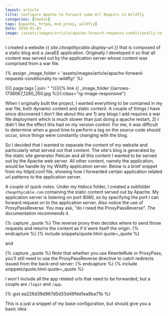 ```yaml
---
layout: article
title: Configure Apache to Forward some Url Reqests to Wildfly
categories: [howtos]
tags: [apache, httpd, mod_proxy, wildfly]
date: 2018-01-03
image: /assets/images/article/apache-forward-requests-conditionally-to-wildfly/arrows-1738067_1280_350.jpg
---
```


I created a website <i>{{ site.cheapthycable.display-url }}</i> that is composed of a static blog and a JavaEE application. Originally I developed it so that all content was served out by the application server whose content was comprised from a war file.
<!--more-->

{% assign _image_folder = 'assets/images/article/apache-forward-requests-conditionally-to-wildfly/' %}

![{{ page.tags | join: " "}}]({% link {{ _image_folder }}arrows-1738067_1280_350.jpg %}){:class="rg-image-responsive"}

When I originally built the project, I wanted everything to be contained in my war file, both dynamic content and static content. A couple of things I have since discovered I don't like about this are 1) any blogs I add requires a war file deployment which is much slower than just doing a apache restart, 2) I didn't like the effect this had on my version control. For me, it was difficult to determine when a good time to perform a tag on the source code should occur, since things were constantly changing with the blog.

So I decided that I wanted to separate the content of my website and particularly what served out that content. The site's blog is generated by the static site generator Pelican and all this content I wanted to be served out by the Apache web server. All other content, namely the application, would be handle by my Wildfly application server. Below is a brief snippet from my httpd.conf file, showing how I forwarded certain application related url patterns to the application server.

A couple of quick notes. Under my htdocs folder, I created a subfolder ```cheapthycable.com``` containing the static content served out by Apache. My application server is listening on port 8080, so by specifying the port I can forward request on to the application server. Also notice the use of ProxyPassReverse. You may ask, "do I need the ProxyPassReverse". The documentation recommends it.

{% capture _quote %}
	The reverse proxy then decides where to send those requests and returns the content as if it were itself the origin.
{% endcapture %}
{% include snippets/quote.html quote=_quote %}

and

{% capture _quote %}
	Note that whether you use RewriteRule or ProxyPass, you'll still need to use the ProxyPassReverse directive to catch redirects issued from the back-end server:
{% endcapture %}
{% include snippets/quote.html quote=_quote %}

I won't include all the app related urls that need to be forwarded, but a couple are ```/login``` and ```/app```.

{% gist ea226d39d967d5d33d49fdd1ea9ba71b %}

This is a just a snippet of my base configuration, but should give you a basic idea.
